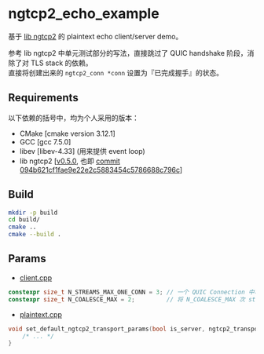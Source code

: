 # ngtcp2_echo_example
基于 [lib ngtcp2](https://github.com/ngtcp2/ngtcp2) 的 plaintext echo client/server demo。

参考 lib ngtcp2 中单元测试部分的写法，直接跳过了 QUIC handshake 阶段，消除了对 TLS stack 的依赖。  
直接将创建出来的 `ngtcp2_conn *conn` 设置为『已完成握手』的状态。  

## Requirements
以下依赖的括号中，均为个人采用的版本：
- CMake [cmake version 3.12.1]
- GCC [gcc 7.5.0]
- libev [libev-4.33] (用来提供 event loop)
- lib ngtcp2 [[v0.5.0](https://github.com/ngtcp2/ngtcp2/releases/tag/v0.5.0), 也即 [commit 094b621cf1fae9e22e2c5883454c5786688c796c](https://github.com/ngtcp2/ngtcp2/commit/094b621cf1fae9e22e2c5883454c5786688c796c)]

## Build
```bash
mkdir -p build
cd build/
cmake ..
cmake --build .
```

## Params
- [client.cpp](./client.cpp)
```cpp
constexpr size_t N_STREAMS_MAX_ONE_CONN = 3; // 一个 QUIC Connection 中可以创建的 Stream 数量的上限
constexpr size_t N_COALESCE_MAX = 2;         // 将 N_COALESCE_MAX 次 stdin 读取的数据合并发送
```

- [plaintext.cpp](./plaintext.cpp)
```cpp
void set_default_ngtcp2_transport_params(bool is_server, ngtcp2_transport_params &params) {
    /* ... */
}
```
